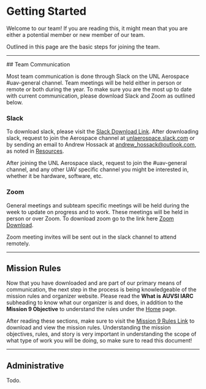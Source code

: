 # Getting Started

Welcome to our team! If you are reading this, it might mean that you are either a potential member or new member of our team.

Outlined in this page are the basic steps for joining the team.

<hr>
## Team Communication

Most team communication is done through Slack on the UNL Aerospace #uav-general channel. Team meetings will be held either in person or remote or both during the year. To make sure you are the most up to date with current communication, please download Slack and Zoom as outlined below.

### Slack
To download slack, please visit the [Slack Download Link](https://slack.com/downloads/). After downloading slack, request to join the Aerospace channel at [unlaerospace.slack.com](https://join.slack.com/t/unlaerospace/shared_invite/zt-eotegohj-JnXTsjd_HzOs8unZlq_CmQ) or by sending an email to Andrew Hossack at [andrew_hossack@outlook.com](mailto:andrew_hossack@outlook.com), as noted in [Resources](resources.md). 

After joining the UNL Aerospace slack, request to join the #uav-general channel, and any other UAV specific channel you might be interested in, whether it be hardware, software, etc.

### Zoom
General meetings and subteam specific meetings will be held during the week to update on progress and to work. These meetings will be held in person or over Zoom. To download zoom go to the link here [Zoom Download](https://zoom.us/download).

Zoom meeting invites will be sent out in the slack channel to attend remotely.

<hr>

## Mission Rules

Now that you have downloaded and are part of our primary means of communication, the next step in the process is being knowledgeable of the mission rules and organizer website. Please read the **What is AUVSI IARC** subheading to know what our organizer is and does, in addition to the **Mission 9 Objective**  to understand the rules under the [Home](index.md) page. 

After reading these sections, make sure to visit the [Mission 9 Rules Link](http://www.aerialroboticscompetition.org/rules.php) to download and view the mission rules. Understanding the mission objectives, rules, and story is very important in understanding the scope of what type of work you will be doing, so make sure to read this document!

<hr>

## Administrative

Todo. 